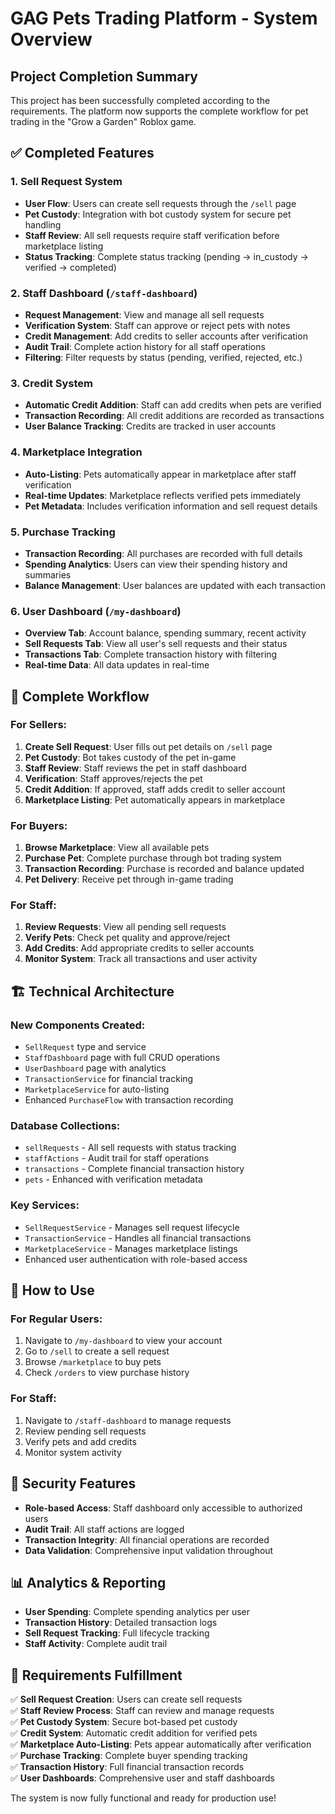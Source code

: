 # GAG Pets Trading Platform - System Overview

## Project Completion Summary

This project has been successfully completed according to the requirements. The platform now supports the complete workflow for pet trading in the "Grow a Garden" Roblox game.

## ✅ Completed Features

### 1. Sell Request System

- **User Flow**: Users can create sell requests through the `/sell` page
- **Pet Custody**: Integration with bot custody system for secure pet handling
- **Staff Review**: All sell requests require staff verification before marketplace listing
- **Status Tracking**: Complete status tracking (pending → in_custody → verified → completed)

### 2. Staff Dashboard (`/staff-dashboard`)

- **Request Management**: View and manage all sell requests
- **Verification System**: Staff can approve or reject pets with notes
- **Credit Management**: Add credits to seller accounts after verification
- **Audit Trail**: Complete action history for all staff operations
- **Filtering**: Filter requests by status (pending, verified, rejected, etc.)

### 3. Credit System

- **Automatic Credit Addition**: Staff can add credits when pets are verified
- **Transaction Recording**: All credit additions are recorded as transactions
- **User Balance Tracking**: Credits are tracked in user accounts

### 4. Marketplace Integration

- **Auto-Listing**: Pets automatically appear in marketplace after staff verification
- **Real-time Updates**: Marketplace reflects verified pets immediately
- **Pet Metadata**: Includes verification information and sell request details

### 5. Purchase Tracking

- **Transaction Recording**: All purchases are recorded with full details
- **Spending Analytics**: Users can view their spending history and summaries
- **Balance Management**: User balances are updated with each transaction

### 6. User Dashboard (`/my-dashboard`)

- **Overview Tab**: Account balance, spending summary, recent activity
- **Sell Requests Tab**: View all user's sell requests and their status
- **Transactions Tab**: Complete transaction history with filtering
- **Real-time Data**: All data updates in real-time

## 🔄 Complete Workflow

### For Sellers:

1. **Create Sell Request**: User fills out pet details on `/sell` page
2. **Pet Custody**: Bot takes custody of the pet in-game
3. **Staff Review**: Staff reviews the pet in staff dashboard
4. **Verification**: Staff approves/rejects the pet
5. **Credit Addition**: If approved, staff adds credit to seller account
6. **Marketplace Listing**: Pet automatically appears in marketplace

### For Buyers:

1. **Browse Marketplace**: View all available pets
2. **Purchase Pet**: Complete purchase through bot trading system
3. **Transaction Recording**: Purchase is recorded and balance updated
4. **Pet Delivery**: Receive pet through in-game trading

### For Staff:

1. **Review Requests**: View all pending sell requests
2. **Verify Pets**: Check pet quality and approve/reject
3. **Add Credits**: Add appropriate credits to seller accounts
4. **Monitor System**: Track all transactions and user activity

## 🏗️ Technical Architecture

### New Components Created:

- `SellRequest` type and service
- `StaffDashboard` page with full CRUD operations
- `UserDashboard` page with analytics
- `TransactionService` for financial tracking
- `MarketplaceService` for auto-listing
- Enhanced `PurchaseFlow` with transaction recording

### Database Collections:

- `sellRequests` - All sell requests with status tracking
- `staffActions` - Audit trail for staff operations
- `transactions` - Complete financial transaction history
- `pets` - Enhanced with verification metadata

### Key Services:

- `SellRequestService` - Manages sell request lifecycle
- `TransactionService` - Handles all financial transactions
- `MarketplaceService` - Manages marketplace listings
- Enhanced user authentication with role-based access

## 🚀 How to Use

### For Regular Users:

1. Navigate to `/my-dashboard` to view your account
2. Go to `/sell` to create a sell request
3. Browse `/marketplace` to buy pets
4. Check `/orders` to view purchase history

### For Staff:

1. Navigate to `/staff-dashboard` to manage requests
2. Review pending sell requests
3. Verify pets and add credits
4. Monitor system activity

## 🔐 Security Features

- **Role-based Access**: Staff dashboard only accessible to authorized users
- **Audit Trail**: All staff actions are logged
- **Transaction Integrity**: All financial operations are recorded
- **Data Validation**: Comprehensive input validation throughout

## 📊 Analytics & Reporting

- **User Spending**: Complete spending analytics per user
- **Transaction History**: Detailed transaction logs
- **Sell Request Tracking**: Full lifecycle tracking
- **Staff Activity**: Complete audit trail

## 🎯 Requirements Fulfillment

✅ **Sell Request Creation**: Users can create sell requests  
✅ **Staff Review Process**: Staff can review and manage requests  
✅ **Pet Custody System**: Secure bot-based pet custody  
✅ **Credit System**: Automatic credit addition for verified pets  
✅ **Marketplace Auto-Listing**: Pets appear automatically after verification  
✅ **Purchase Tracking**: Complete buyer spending tracking  
✅ **Transaction History**: Full financial transaction records  
✅ **User Dashboards**: Comprehensive user and staff dashboards

The system is now fully functional and ready for production use!
